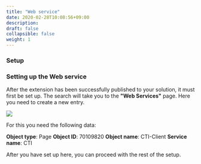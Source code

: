 ```yaml
---
title: "Web service"
date: 2020-02-28T10:08:56+09:00
description: 
draft: false
collapsible: false
weight: 1
---
```

### Setup

### Setting up the Web service
After the extension has been successfully published to your solution, it must first be set up. The search will take you to the **"Web Services"** page. Here you need to create a new entry.

![](images/apps/ctiwebserviceen.PNG)

For this you need the following data:

**Object type**: Page
**Object ID**: 70109820
**Object name**: CTI-Client
**Service name**: CTI

After you have set up here, you can proceed with the rest of the setup.
